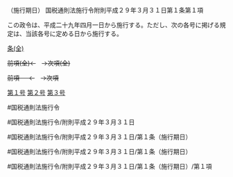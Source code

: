 （施行期日）
国税通則法施行令附則平成２９年３月３１日第１条第１項

この政令は、平成二十九年四月一日から施行する。ただし、次の各号に掲げる規定は、当該各号に定める日から施行する。

[条(全)](国税通則法施行＿令附則平成２９年３月３１日第１条_.md)

~~前項(全)←~~　~~→次項(全)~~

~~前項 　 ←~~　~~→次項~~

[第１号](国税通則法施行＿令附則平成２９年３月３１日第１条第１項第１号.md)  [第２号](国税通則法施行＿令附則平成２９年３月３１日第１条第１項第２号.md)  [第３号](国税通則法施行＿令附則平成２９年３月３１日第１条第１項第３号.md)  

#国税通則法施行令

#国税通則法施行令/附則平成２９年３月３１日

#国税通則法施行令/附則平成２９年３月３１日/第１条（施行期日）

#国税通則法施行令/附則平成２９年３月３１日/第１条（施行期日）

#国税通則法施行令/附則平成２９年３月３１日/第１条（施行期日）/第１項

